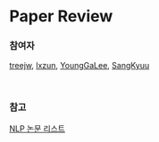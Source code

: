 # Paper Review

### 참여자
[treejw](https://github.com/treejw), [lxzun](https://github.com/lxzun), [YoungGaLee](https://github.com/YoungGaLee), [SangKyuu](https://github.com/SangKyuu)

<br> 

### 참고
[NLP 논문 리스트](https://github.com/treejw/Study_NLP/issues/1)
